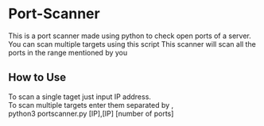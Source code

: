 # Port-Scanner
This is a port scanner made using python to check open ports of a server.
You can scan multiple targets using this script
This scanner will scan all the ports in the range mentioned by you

## How to Use
To scan a single taget just input IP address.
<br>To scan multiple targets enter them separated by ,
<br>python3 portscanner.py [IP],[IP] [number of ports]
